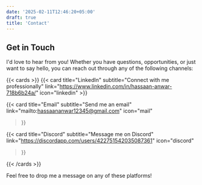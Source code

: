 ```yaml
---
date: '2025-02-11T12:46:20+05:00'
draft: true
title: 'Contact'
---
```


## Get in Touch

I'd love to hear from you! Whether you have questions, opportunities, or just want to say hello, you can reach out through any of the following channels:

{{< cards >}}
    {{< card
        title="LinkedIn"
        subtitle="Connect with me professionally"
        link="https://www.linkedin.com/in/hassaan-anwar-718b6b24a/"
        icon="linkedin"
    >}}

  {{< card
    title="Email"
    subtitle="Send me an email"
    link="mailto:hassaananwar12345@gmail.com"
    icon="mail"
  >}}

  {{< card
    title="Discord"
    subtitle="Message me on Discord"
    link="https://discordapp.com/users/422751542035087361"
    icon="discord"
  >}}

{{< /cards >}}

Feel free to drop me a message on any of these platforms!
